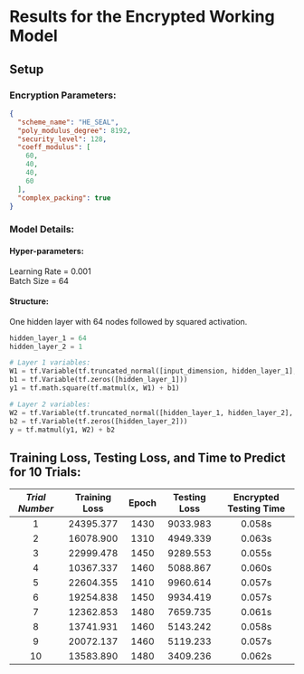 # Results for the Encrypted Working Model
## Setup
### Encryption Parameters:
```json
{
  "scheme_name": "HE_SEAL",
  "poly_modulus_degree": 8192,
  "security_level": 128,
  "coeff_modulus": [
    60,
    40,
    40,
    60
  ],
  "complex_packing": true
}

```
### Model Details:
#### Hyper-parameters:
Learning Rate = 0.001  
Batch Size = 64  
#### Structure:
One hidden layer with 64 nodes followed by squared activation.
```python
hidden_layer_1 = 64
hidden_layer_2 = 1

# Layer 1 variables:
W1 = tf.Variable(tf.truncated_normal([input_dimension, hidden_layer_1], stddev=0.15))
b1 = tf.Variable(tf.zeros([hidden_layer_1]))
y1 = tf.math.square(tf.matmul(x, W1) + b1)

# Layer 2 variables:
W2 = tf.Variable(tf.truncated_normal([hidden_layer_1, hidden_layer_2], stddev=0.15))
b2 = tf.Variable(tf.zeros([hidden_layer_2]))
y = tf.matmul(y1, W2) + b2
```



## Training Loss, Testing Loss, and Time to Predict for 10 Trials:
|*Trial Number*| Training Loss  | Epoch | Testing Loss | Encrypted Testing Time |
|:-------------:|:----------------:|:-------:|:--------------:|:------------------------:|
| 1            | 24395.377 | 1430 | 9033.983 | 0.058s | 
| 2            | 16078.900 | 1310 | 4949.339 | 0.063s | 
| 3            | 22999.478 | 1450 | 9289.553 | 0.055s | 
| 4            | 10367.337 | 1460 | 5088.867 | 0.060s | 
| 5            | 22604.355 | 1410 | 9960.614 | 0.057s | 
| 6            | 19254.838 | 1450 | 9934.419 | 0.057s | 
| 7            | 12362.853 | 1480 | 7659.735 | 0.061s | 
| 8            | 13741.931 | 1460 | 5143.242 | 0.058s | 
| 9            | 20072.137 | 1460 | 5119.233 | 0.057s | 
| 10           | 13583.890 | 1480 | 3409.236 | 0.062s | 


